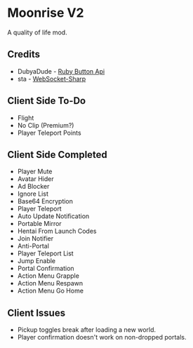 # Moonrise V2
A quality of life mod.

## Credits
* DubyaDude - [Ruby Button Api](https://github.com/DubyaDude/RubyButtonAPI)
* sta - [WebSocket-Sharp](https://github.com/sta/websocket-sharp)

## Client Side To-Do
* Flight
* No Clip (Premium?)
* Player Teleport Points

## Client Side Completed
* Player Mute
* Avatar Hider
* Ad Blocker
* Ignore List
* Base64 Encryption
* Player Teleport
* Auto Update Notification
* Portable Mirror
* Hentai From Launch Codes
* Join Notifier
* Anti-Portal
* Player Teleport List
* Jump Enable
* Portal Confirmation
* Action Menu Grapple
* Action Menu Respawn
* Action Menu Go Home

## Client Issues
* Pickup toggles break after loading a new world.
* Player confirmation doesn't work on non-dropped portals.